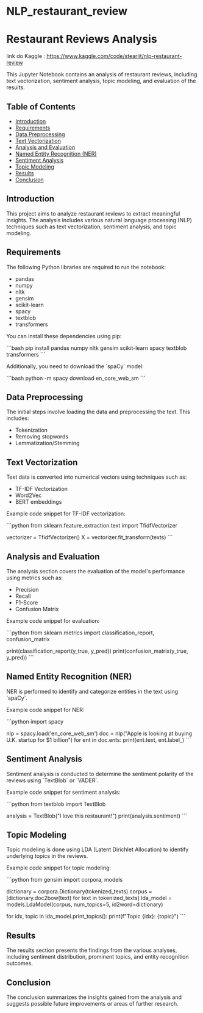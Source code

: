 # NLP_restaurant_review

# Restaurant Reviews Analysis

link do Kaggle : https://www.kaggle.com/code/stearlit/nlp-restaurant-review

This Jupyter Notebook contains an analysis of restaurant reviews, including text vectorization, sentiment analysis, topic modeling, and evaluation of the results.

## Table of Contents

- [Introduction](#introduction)
- [Requirements](#requirements)
- [Data Preprocessing](#data-preprocessing)
- [Text Vectorization](#text-vectorization)
- [Analysis and Evaluation](#analysis-and-evaluation)
- [Named Entity Recognition (NER)](#named-entity-recognition-ner)
- [Sentiment Analysis](#sentiment-analysis)
- [Topic Modeling](#topic-modeling)
- [Results](#results)
- [Conclusion](#conclusion)

## Introduction

This project aims to analyze restaurant reviews to extract meaningful insights. The analysis includes various natural language processing (NLP) techniques such as text vectorization, sentiment analysis, and topic modeling.

## Requirements

The following Python libraries are required to run the notebook:

- pandas
- numpy
- nltk
- gensim
- scikit-learn
- spacy
- textblob
- transformers

You can install these dependencies using pip:

\`\`\`bash
pip install pandas numpy nltk gensim scikit-learn spacy textblob transformers
\`\`\`

Additionally, you need to download the \`spaCy\` model:

\`\`\`bash
python -m spacy download en_core_web_sm
\`\`\`

## Data Preprocessing

The initial steps involve loading the data and preprocessing the text. This includes:

- Tokenization
- Removing stopwords
- Lemmatization/Stemming

## Text Vectorization

Text data is converted into numerical vectors using techniques such as:

- TF-IDF Vectorization
- Word2Vec
- BERT embeddings

Example code snippet for TF-IDF vectorization:

\`\`\`python
from sklearn.feature_extraction.text import TfidfVectorizer

vectorizer = TfidfVectorizer()
X = vectorizer.fit_transform(texts)
\`\`\`

## Analysis and Evaluation

The analysis section covers the evaluation of the model's performance using metrics such as:

- Precision
- Recall
- F1-Score
- Confusion Matrix

Example code snippet for evaluation:

\`\`\`python
from sklearn.metrics import classification_report, confusion_matrix

print(classification_report(y_true, y_pred))
print(confusion_matrix(y_true, y_pred))
\`\`\`

## Named Entity Recognition (NER)

NER is performed to identify and categorize entities in the text using \`spaCy\`.

Example code snippet for NER:

\`\`\`python
import spacy

nlp = spacy.load('en_core_web_sm')
doc = nlp("Apple is looking at buying U.K. startup for $1 billion")
for ent in doc.ents:
    print(ent.text, ent.label_)
\`\`\`

## Sentiment Analysis

Sentiment analysis is conducted to determine the sentiment polarity of the reviews using \`TextBlob\` or \`VADER\`.

Example code snippet for sentiment analysis:

\`\`\`python
from textblob import TextBlob

analysis = TextBlob("I love this restaurant!")
print(analysis.sentiment)
\`\`\`

## Topic Modeling

Topic modeling is done using LDA (Latent Dirichlet Allocation) to identify underlying topics in the reviews.

Example code snippet for topic modeling:

\`\`\`python
from gensim import corpora, models

dictionary = corpora.Dictionary(tokenized_texts)
corpus = [dictionary.doc2bow(text) for text in tokenized_texts]
lda_model = models.LdaModel(corpus, num_topics=5, id2word=dictionary)

for idx, topic in lda_model.print_topics():
    print(f"Topic {idx}: {topic}")
\`\`\`

## Results

The results section presents the findings from the various analyses, including sentiment distribution, prominent topics, and entity recognition outcomes.

## Conclusion

The conclusion summarizes the insights gained from the analysis and suggests possible future improvements or areas of further research.


